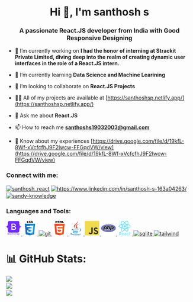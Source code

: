 <h1 align="center">Hi 👋, I'm santhosh s</h1>
<h3 align="center">A passionate React.JS developer from India with Good Responsive Designing</h3>

- 🔭 I’m currently working on **I had the honor of interning at Strackit Private Limited, diving deep into the realm of creating dynamic user interfaces in the role of a React.JS intern.**

- 🌱 I’m currently learning **Data Science and Machine Learining**

- 👯 I’m looking to collaborate on **React.JS Projects**

- 👨‍💻 All of my projects are available at [https://santhoshsp.netlify.app/](https://santhoshsp.netlify.app/)

- 💬 Ask me about **React.JS**

- 📫 How to reach me **santhoshs19032003@gmail.com**

- 📄 Know about my experiences [https://drive.google.com/file/d/19kfL-8Wf-xVcfcfhJ9F2Iwcw-FFGqdVW/view](https://drive.google.com/file/d/19kfL-8Wf-xVcfcfhJ9F2Iwcw-FFGqdVW/view)

<h3 align="left">Connect with me:</h3>
<p align="left">
<a href="https://twitter.com/santhosh_react" target="blank"><img align="center" src="https://raw.githubusercontent.com/rahuldkjain/github-profile-readme-generator/master/src/images/icons/Social/twitter.svg" alt="santhosh_react" height="30" width="40" /></a>
<a href="https://linkedin.com/in/https://www.linkedin.com/in/santhosh-s-163a04263/" target="blank"><img align="center" src="https://raw.githubusercontent.com/rahuldkjain/github-profile-readme-generator/master/src/images/icons/Social/linked-in-alt.svg" alt="https://www.linkedin.com/in/santhosh-s-163a04263/" height="30" width="40" /></a>
<a href="https://www.youtube.com/c/sandy-knowledge" target="blank"><img align="center" src="https://raw.githubusercontent.com/rahuldkjain/github-profile-readme-generator/master/src/images/icons/Social/youtube.svg" alt="sandy-knowledge" height="30" width="40" /></a>
</p>

<h3 align="left">Languages and Tools:</h3>
<p align="left"> <a href="https://getbootstrap.com" target="_blank" rel="noreferrer"> <img src="https://raw.githubusercontent.com/devicons/devicon/master/icons/bootstrap/bootstrap-plain-wordmark.svg" alt="bootstrap" width="40" height="40"/> </a> <a href="https://www.w3schools.com/css/" target="_blank" rel="noreferrer"> <img src="https://raw.githubusercontent.com/devicons/devicon/master/icons/css3/css3-original-wordmark.svg" alt="css3" width="40" height="40"/> </a> <a href="https://git-scm.com/" target="_blank" rel="noreferrer"> <img src="https://www.vectorlogo.zone/logos/git-scm/git-scm-icon.svg" alt="git" width="40" height="40"/> </a> <a href="https://www.w3.org/html/" target="_blank" rel="noreferrer"> <img src="https://raw.githubusercontent.com/devicons/devicon/master/icons/html5/html5-original-wordmark.svg" alt="html5" width="40" height="40"/> </a> <a href="https://www.java.com" target="_blank" rel="noreferrer"> <img src="https://raw.githubusercontent.com/devicons/devicon/master/icons/java/java-original.svg" alt="java" width="40" height="40"/> </a> <a href="https://developer.mozilla.org/en-US/docs/Web/JavaScript" target="_blank" rel="noreferrer"> <img src="https://raw.githubusercontent.com/devicons/devicon/master/icons/javascript/javascript-original.svg" alt="javascript" width="40" height="40"/> </a> <a href="https://www.php.net" target="_blank" rel="noreferrer"> <img src="https://raw.githubusercontent.com/devicons/devicon/master/icons/php/php-original.svg" alt="php" width="40" height="40"/> </a> <a href="https://reactjs.org/" target="_blank" rel="noreferrer"> <img src="https://raw.githubusercontent.com/devicons/devicon/master/icons/react/react-original-wordmark.svg" alt="react" width="40" height="40"/> </a> <a href="https://www.sqlite.org/" target="_blank" rel="noreferrer"> <img src="https://www.vectorlogo.zone/logos/sqlite/sqlite-icon.svg" alt="sqlite" width="40" height="40"/> </a> <a href="https://tailwindcss.com/" target="_blank" rel="noreferrer"> <img src="https://www.vectorlogo.zone/logos/tailwindcss/tailwindcss-icon.svg" alt="tailwind" width="40" height="40"/> </a> </p>


# 📊 GitHub Stats:
![](https://github-readme-stats.vercel.app/api?username=Santhosh1933&theme=dark&hide_border=false&include_all_commits=true&count_private=true)<br/>
![](https://github-readme-streak-stats.herokuapp.com/?user=Santhosh1933&theme=dark&hide_border=false)<br/>
![](https://github-readme-stats.vercel.app/api/top-langs/?username=Santhosh1933&theme=dark&hide_border=false&include_all_commits=true&count_private=true&layout=compact)

